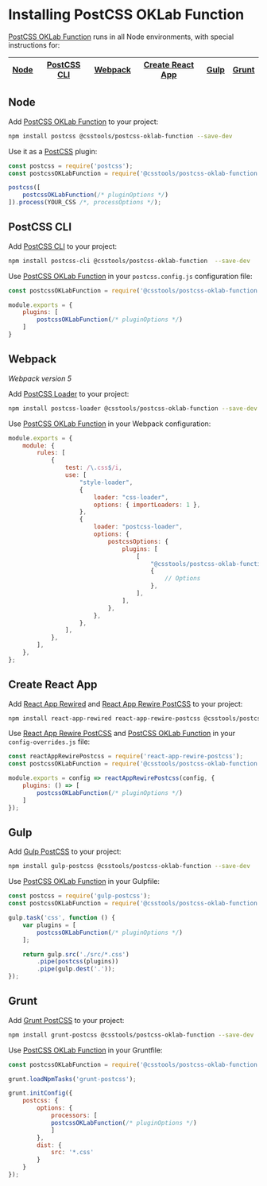 # Installing PostCSS OKLab Function

[PostCSS OKLab Function] runs in all Node environments, with special instructions for:

| [Node](#node) | [PostCSS CLI](#postcss-cli) | [Webpack](#webpack) | [Create React App](#create-react-app) | [Gulp](#gulp) | [Grunt](#grunt) |
| --- | --- | --- | --- | --- | --- |

## Node

Add [PostCSS OKLab Function] to your project:

```bash
npm install postcss @csstools/postcss-oklab-function --save-dev
```

Use it as a [PostCSS] plugin:

```js
const postcss = require('postcss');
const postcssOKLabFunction = require('@csstools/postcss-oklab-function');

postcss([
	postcssOKLabFunction(/* pluginOptions */)
]).process(YOUR_CSS /*, processOptions */);
```

## PostCSS CLI

Add [PostCSS CLI] to your project:

```bash
npm install postcss-cli @csstools/postcss-oklab-function  --save-dev
```

Use [PostCSS OKLab Function] in your `postcss.config.js` configuration file:

```js
const postcssOKLabFunction = require('@csstools/postcss-oklab-function');

module.exports = {
	plugins: [
		postcssOKLabFunction(/* pluginOptions */)
	]
}
```

## Webpack

_Webpack version 5_

Add [PostCSS Loader] to your project:

```bash
npm install postcss-loader @csstools/postcss-oklab-function --save-dev
```

Use [PostCSS OKLab Function] in your Webpack configuration:

```js
module.exports = {
	module: {
		rules: [
			{
				test: /\.css$/i,
				use: [
					"style-loader",
					{
						loader: "css-loader",
						options: { importLoaders: 1 },
					},
					{
						loader: "postcss-loader",
						options: {
							postcssOptions: {
								plugins: [
									[
										"@csstools/postcss-oklab-function",
										{
											// Options
										},
									],
								],
							},
						},
					},
				],
			},
		],
	},
};
```

## Create React App

Add [React App Rewired] and [React App Rewire PostCSS] to your project:

```bash
npm install react-app-rewired react-app-rewire-postcss @csstools/postcss-oklab-function --save-dev
```

Use [React App Rewire PostCSS] and [PostCSS OKLab Function] in your
`config-overrides.js` file:

```js
const reactAppRewirePostcss = require('react-app-rewire-postcss');
const postcssOKLabFunction = require('@csstools/postcss-oklab-function');

module.exports = config => reactAppRewirePostcss(config, {
	plugins: () => [
		postcssOKLabFunction(/* pluginOptions */)
	]
});
```

## Gulp

Add [Gulp PostCSS] to your project:

```bash
npm install gulp-postcss @csstools/postcss-oklab-function --save-dev
```

Use [PostCSS OKLab Function] in your Gulpfile:

```js
const postcss = require('gulp-postcss');
const postcssOKLabFunction = require('@csstools/postcss-oklab-function');

gulp.task('css', function () {
	var plugins = [
		postcssOKLabFunction(/* pluginOptions */)
	];

	return gulp.src('./src/*.css')
		.pipe(postcss(plugins))
		.pipe(gulp.dest('.'));
});
```

## Grunt

Add [Grunt PostCSS] to your project:

```bash
npm install grunt-postcss @csstools/postcss-oklab-function --save-dev
```

Use [PostCSS OKLab Function] in your Gruntfile:

```js
const postcssOKLabFunction = require('@csstools/postcss-oklab-function');

grunt.loadNpmTasks('grunt-postcss');

grunt.initConfig({
	postcss: {
		options: {
			processors: [
			postcssOKLabFunction(/* pluginOptions */)
			]
		},
		dist: {
			src: '*.css'
		}
	}
});
```

[Gulp PostCSS]: https://github.com/postcss/gulp-postcss
[Grunt PostCSS]: https://github.com/nDmitry/grunt-postcss
[PostCSS]: https://github.com/postcss/postcss
[PostCSS CLI]: https://github.com/postcss/postcss-cli
[PostCSS Loader]: https://github.com/postcss/postcss-loader
[PostCSS OKLab Function]: https://github.com/csstools/postcss-plugins/tree/main/plugins/postcss-oklab-function
[React App Rewire PostCSS]: https://github.com/csstools/react-app-rewire-postcss
[React App Rewired]: https://github.com/timarney/react-app-rewired
